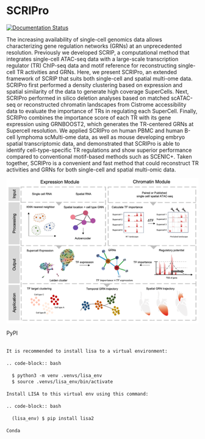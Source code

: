 # SCRIPro

[![Documentation Status](https://readthedocs.org/projects/scripro/badge/?version=latest)](https://scripro.readthedocs.io/en/latest/?badge=latest)


The increasing availability of single-cell genomics data allows characterizing gene regulation networks (GRNs) at an unprecedented resolution. Previously we developed SCRIP, a computational method that integrates single-cell ATAC-seq data with a large-scale transcription regulator (TR) ChIP-seq data and motif reference for reconstructing single-cell TR activities and GRNs. Here, we present SCRIPro, an extended framework of SCRIP that suits both single-cell and spatial multi-ome data. SCRIPro first performed a density clustering based on expression and spatial similarity of the data to generate high coverage SuperCells. Next, SCRIPro performed in silico deletion analyses based on matched scATAC-seq or reconstructed chromatin landscapes from Cistrome accessibility data to evaluate the importance of TRs in regulating each SuperCell. Finally, SCRIPro combines the importance score of each TR with its gene expression using GRNBOOST2, which generates the TR-centered GRNs at Supercell resolution. We applied SCRIPro on human PBMC and human B-cell lymphoma scMulti-ome data, as well as mouse developing embryo spatial transcriptomic data, and demonstrated that SCRIPro is able to identify cell-type-specific TR regulations and show superior performance compared to conventional motif-based methods such as SCENIC+. Taken together, SCRIPro is a convenient and fast method that could reconstruct TR activities and GRNs for both single-cell and spatial multi-omic data.

![avatar](docs/_static/img/workflow_new.png)


PyPI
~~~~

It is recommended to install lisa to a virtual environment:

.. code-block:: bash

  $ python3 -m venv .venvs/lisa_env
  $ source .venvs/lisa_env/bin/activate
  
Install LISA to this virtual env using this command:

.. code-block:: bash

  (lisa_env) $ pip install lisa2

Conda
~~~~~

